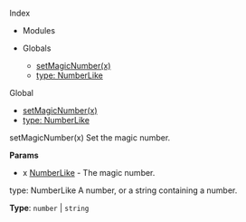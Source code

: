 Index

* Modules

* Globals
  * [setMagicNumber(x)](#setMagicNumber)
  * [type: NumberLike](#NumberLike)

Global
* [setMagicNumber(x)](#setMagicNumber)
* [type: NumberLike](#NumberLike)

<a name="setMagicNumber"></a>
setMagicNumber(x)
Set the magic number.

**Params**

- x [NumberLike](#NumberLike) - The magic number.

<a name="NumberLike"></a>
type: NumberLike
A number, or a string containing a number.

**Type**: `number` | `string`  
